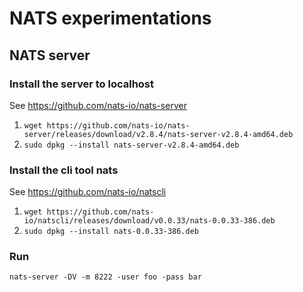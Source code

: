 # NATS experimentations

## NATS server

### Install the server to localhost
See https://github.com/nats-io/nats-server
1) `wget https://github.com/nats-io/nats-server/releases/download/v2.8.4/nats-server-v2.8.4-amd64.deb`
2) `sudo dpkg --install nats-server-v2.8.4-amd64.deb`

### Install the cli tool nats

See https://github.com/nats-io/natscli
1) `wget https://github.com/nats-io/natscli/releases/download/v0.0.33/nats-0.0.33-386.deb`
2) `sudo dpkg --install nats-0.0.33-386.deb`

### Run
`nats-server -DV -m 8222 -user foo -pass bar`